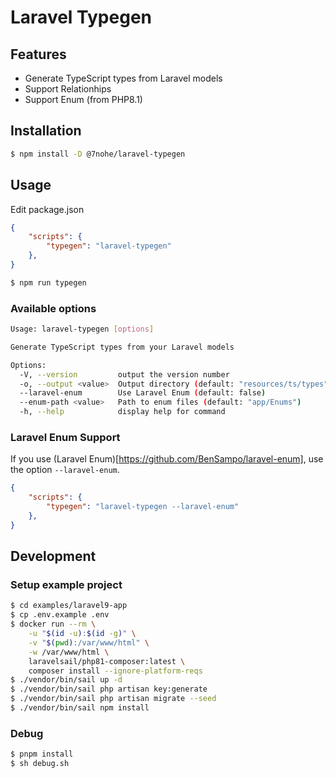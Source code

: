 # Laravel Typegen


## Features

- Generate TypeScript types from Laravel models
- Support Relationhips
- Support Enum (from PHP8.1)

## Installation

```bash
$ npm install -D @7nohe/laravel-typegen
```

## Usage

Edit package.json
```json
{
    "scripts": {
        "typegen": "laravel-typegen"
    },
}
```

```bash
$ npm run typegen
```

### Available options

```bash
Usage: laravel-typegen [options]

Generate TypeScript types from your Laravel models

Options:
  -V, --version         output the version number
  -o, --output <value>  Output directory (default: "resources/ts/types")
  --laravel-enum        Use Laravel Enum (default: false)
  --enum-path <value>   Path to enum files (default: "app/Enums")
  -h, --help            display help for command
```

### Laravel Enum Support
If you use (Laravel Enum)[https://github.com/BenSampo/laravel-enum], use the option `--laravel-enum`.


```json
{
    "scripts": {
        "typegen": "laravel-typegen --laravel-enum"
    },
}
```


## Development

### Setup example project

```bash
$ cd examples/laravel9-app
$ cp .env.example .env
$ docker run --rm \
    -u "$(id -u):$(id -g)" \
    -v "$(pwd):/var/www/html" \
    -w /var/www/html \
    laravelsail/php81-composer:latest \
    composer install --ignore-platform-reqs
$ ./vendor/bin/sail up -d
$ ./vendor/bin/sail php artisan key:generate
$ ./vendor/bin/sail php artisan migrate --seed
$ ./vendor/bin/sail npm install
```

### Debug

```bash
$ pnpm install
$ sh debug.sh
```
